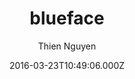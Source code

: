 ---
title: blueface
github: https://github.com/tnguyen/blueface
demo: https://thien.github.io/blueface/
author: Thien Nguyen
ssg:
  - Jekyll
cms:
  - No Cms
date: 2016-03-23T10:49:06.000Z
description: A minimalist Jekyll theme.
stale: true
---
